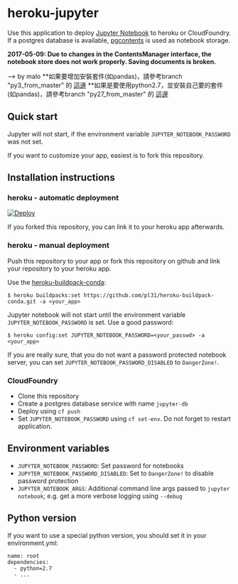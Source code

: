 # heroku-jupyter

Use this application to deploy [Jupyter Notebook](https://jupyter.org/) to
heroku or CloudFoundry. If a postgres database is available,
[pgcontents](https://github.com/quantopian/pgcontents) is used as notebook
storage.

**2017-05-09: Due to changes in the ContentsManager interface, the notebook store 
does not work properly. Saving documents is broken.**

--> by malo
**如果要增加安裝套件(如pandas)，請參考branch "py3_from_master" 的 [這邊](https://github.com/maloyang/heroku-jupyter/blob/py27_from_master/readme2.md)
**如果是要使用python2.7，並安裝自己要的套件(如pandas)，請參考branch "py27_from_master" 的 [這邊](https://github.com/maloyang/heroku-jupyter/blob/py27_from_master/readme2.md)

## Quick start

Jupyter will not start, if the environment variable `JUPYTER_NOTEBOOK_PASSWORD`
was not set.

If you want to customize your app, easiest is to fork this repository.

## Installation instructions

### heroku - automatic deployment

[![Deploy](https://www.herokucdn.com/deploy/button.svg)](https://heroku.com/deploy)

If you forked this repository, you can link it to your heroku app afterwards.

### heroku - manual deployment

Push this repository to your app or fork this repository on github and link your
repository to your heroku app.

Use the [heroku-buildpack-conda](https://github.com/pl31/heroku-buildpack-conda):
```
$ heroku buildpacks:set https://github.com/pl31/heroku-buildpack-conda.git -a <your_app>
```

Jupyter notebook will not start until the environment variable
`JUPYTER_NOTEBOOK_PASSWORD` is set. Use a good password:
```
$ heroku config:set JUPYTER_NOTEBOOK_PASSWORD=<your_passwd> -a <your_app>
```

If you are really sure, that you do not want a password protected notebook
server, you can set `JUPYTER_NOTEBOOK_PASSWORD_DISABLED` to `DangerZone!`.

### CloudFoundry

- Clone this repository
- Create a postgres database service with name `jupyter-db`
- Deploy using `cf push`
- Set `JUPYTER_NOTEBOOK_PASSWORD` using `cf set-env`. Do not forget to restart application.

## Environment variables

- `JUPYTER_NOTEBOOK_PASSWORD`: Set password for notebooks
- `JUPYTER_NOTEBOOK_PASSWORD_DISABLED`: Set to `DangerZone!` to disable password
  protection
- `JUPYTER_NOTEBOOK_ARGS`: Additional command line args passed to
  `jupyter notebook`; e.g. get a more verbose logging using `--debug`

## Python version

If you want to use a special python version, you should set it in your environment.yml:

```
name: root
dependencies:
  - python=2.7
  - ...
```
